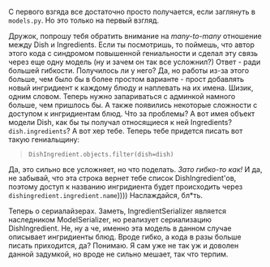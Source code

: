 С первого взгяда все достаточно просто получается, если заглянуть в `models.py`. 
Но это только на первый взгляд. 

Дружок, попрошу тебя обратить внимание на *many-to-many* отношение между Dish и Ingredients. 
Если ты посмотришь, то поймешь, что автор этого кода с синдромом повышенной гениальности и сделал эту связь через еще одну модель (ну и зачем он так все усложнил?) 
Ответ - ради большей гибкости. Получилось ли у него? Да, но работы из-за этого больше, чем было бы в более простом варианте - прост добавлять новый ингридиент к каждому блюду и наплевать на их имена. 
Шизик, одним словом. Теперь нужно запариваться с админкой намного больше, чем пришлось бы. А также появились некоторые сложности с доступом к ингридиентам блюд. 
Что за проблемы? А вот имея объект модели Dish, как бы ты получал относящиеся к ней Ingredients? `dish.ingredients`? А вот хер тебе. 
Теперь тебе придется писать вот такую гениальщину:

> `DishIngredient.objects.filter(dish=dish)`

Да, это сильно все усложняет, но что поделать. *Зато гибко-то как!* 
И да, не забывай, что эта строка вернет тебе список DishIngredient'ов, поэтому доступ к названию ингридиента будет происходить через `dishingredient.ingredient.name`))))
Наслаждайся, бл*ть.

Теперь о сериалайзерах. Заметь, IngredientSerializer является наследником ModelSerializer, но реализует сериализацию DishIngredient. 
Не, ну а че, именно эта модель в данном случае описывает ингридиенты блюд. Вроде гибко, а кода в разы больше писать приходится, да? 
Понимаю. Я сам уже не так уж и доволен данной задумкой, но вроде не сильно мешает, так что терпим.
